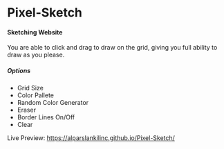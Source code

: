
# Pixel-Sketch
#### Sketching Website
You are able to click and drag to draw on the grid, giving you full ability to draw as you please.

##### Options
* Grid Size
* Color Pallete
* Random Color Generator 
* Eraser
* Border Lines On/Off
* Clear

Live Preview: https://alparslankilinc.github.io/Pixel-Sketch/
